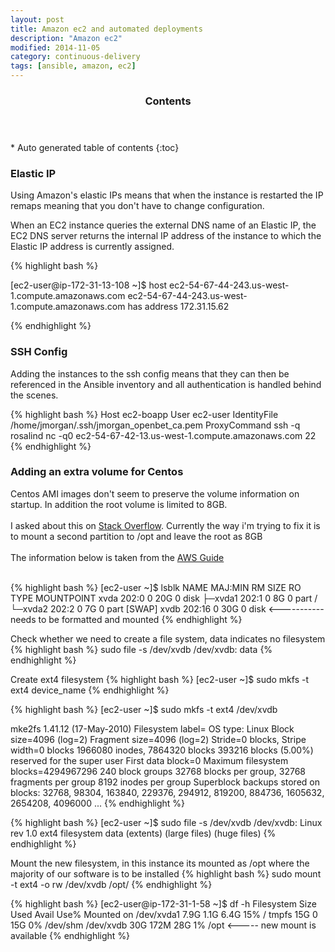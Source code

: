 ```yaml
---
layout: post
title: Amazon ec2 and automated deployments
description: "Amazon ec2"
modified: 2014-11-05
category: continuous-delivery
tags: [ansible, amazon, ec2]
---
```


<section id="table-of-contents" class="toc">
  <header>
    <h3>Contents</h3>
  </header>
<div id="drawer" markdown="1">
*  Auto generated table of contents
{:toc}
</div>
</section><!-- /#table-of-contents -->

### Elastic IP

Using Amazon's elastic IPs means that when the instance is restarted the IP remaps meaning that you don't have to change configuration.

When an EC2 instance queries the external DNS name of an Elastic IP, the EC2 DNS server returns the internal IP address of the instance to which the Elastic IP address is currently assigned.

{% highlight bash %}

[ec2-user@ip-172-31-13-108 ~]$ host ec2-54-67-44-243.us-west-1.compute.amazonaws.com
ec2-54-67-44-243.us-west-1.compute.amazonaws.com has address 172.31.15.62

{% endhighlight %}

### SSH Config

Adding the instances to the ssh config means that they can then be referenced in the Ansible inventory and all authentication is handled behind the scenes.

{% highlight bash %}
Host ec2-boapp
    User ec2-user
    IdentityFile /home/jmorgan/.ssh/jmorgan_openbet_ca.pem
    ProxyCommand ssh -q rosalind nc -q0 ec2-54-67-42-13.us-west-1.compute.amazonaws.com 22
{% endhighlight %}

### Adding an extra volume for Centos

Centos AMI images don't seem to preserve the volume information on startup. In addition the root volume is limited to 8GB.
<br/><br/>
I asked about this on [Stack Overflow](http://stackoverflow.com/questions/29539057/amazon-ec2-centos-6-spot-instance-root-volume). Currently the way i'm trying to fix it is to mount a second partition to /opt and leave the root as 8GB
<br/><br/>
The information below is taken from the [AWS Guide](http://docs.aws.amazon.com/AWSEC2/latest/UserGuide/ebs-using-volumes.html)
<br/><br/>

{% highlight bash %}
[ec2-user ~]$ lsblk
NAME    MAJ:MIN RM SIZE RO TYPE MOUNTPOINT
xvda    202:0    0  20G  0 disk
├─xvda1 202:1    0   8G  0 part /
└─xvda2 202:2    0   7G  0 part [SWAP]
xvdb    202:16   0  30G  0 disk    <----------- needs to be formatted and mounted
{% endhighlight %}

Check whether we need to create a file system, data indicates no filesystem
{% highlight bash %}
sudo file -s /dev/xvdb
/dev/xvdb: data
{% endhighlight %}

Create ext4 filesystem
{% highlight bash %}
[ec2-user ~]$ sudo mkfs -t ext4 device_name
{% endhighlight %}

{% highlight bash %}
[ec2-user ~]$ sudo mkfs -t ext4 /dev/xvdb

mke2fs 1.41.12 (17-May-2010)
Filesystem label=
OS type: Linux
Block size=4096 (log=2)
Fragment size=4096 (log=2)
Stride=0 blocks, Stripe width=0 blocks
1966080 inodes, 7864320 blocks
393216 blocks (5.00%) reserved for the super user
First data block=0
Maximum filesystem blocks=4294967296
240 block groups
32768 blocks per group, 32768 fragments per group
8192 inodes per group
Superblock backups stored on blocks:
	32768, 98304, 163840, 229376, 294912, 819200, 884736, 1605632, 2654208,
	4096000
...
{% endhighlight %}

{% highlight bash %}
[ec2-user ~]$ sudo file -s /dev/xvdb
/dev/xvdb: Linux rev 1.0 ext4 filesystem data (extents) (large files) (huge files)
{% endhighlight %}

Mount the new filesystem, in this instance its mounted as /opt where the majority of our software is to be installed
{% highlight bash %}
sudo mount -t ext4 -o rw /dev/xvdb /opt/
{% endhighlight %}

{% highlight bash %}
[ec2-user@ip-172-31-1-58 ~]$ df -h
Filesystem            Size  Used Avail Use% Mounted on
/dev/xvda1            7.9G  1.1G  6.4G  15% /
tmpfs                  15G     0   15G   0% /dev/shm
/dev/xvdb              30G  172M   28G   1% /opt          <----- new mount is available
{% endhighlight %}